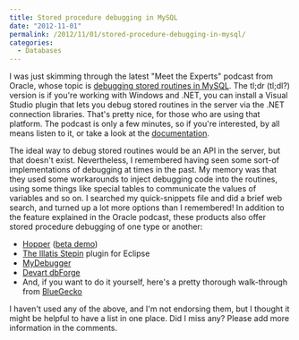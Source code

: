 ```yaml
---
title: Stored procedure debugging in MySQL
date: "2012-11-01"
permalink: /2012/11/01/stored-procedure-debugging-in-mysql/
categories:
  - Databases
---
```

I was just skimming through the latest "Meet the Experts" podcast from Oracle, whose topic is [debugging stored routines in MySQL][1]. The tl;dr (tl;dl?) version is if you're working with Windows and .NET, you can install a Visual Studio plugin that lets you debug stored routines in the server via the .NET connection libraries. That's pretty nice, for those who are using that platform. The podcast is only a few minutes, so if you're interested, by all means listen to it, or take a look at the [documentation][2].

The ideal way to debug stored routines would be an API in the server, but that doesn't exist. Nevertheless, I remembered having seen some sort-of implementations of debugging at times in the past. My memory was that they used some workarounds to inject debugging code into the routines, using some things like special tables to communicate the values of variables and so on. I searched my quick-snippets file and did a brief web search, and turned up a lot more options than I remembered! In addition to the feature explained in the Oracle podcast, these products also offer stored procedure debugging of one type or another:

*   [Hopper][3] ([beta demo][4])
*   [The Illatis Stepin][5] plugin for Eclipse
*   [MyDebugger][6]
*   [Devart dbForge][7]
*   And, if you want to do it yourself, here's a pretty thorough walk-through from [BlueGecko][8]

I haven't used any of the above, and I'm not endorsing them, but I thought it might be helpful to have a list in one place. Did I miss any? Please add more information in the comments.

 [1]: http://sqlhjalp.blogspot.com/2012/11/debugging-stored-routines-in-mysql.html
 [2]: http://dev.mysql.com/doc/refman/5.5/en/connector-net-visual-studio-debugger.html
 [3]: http://www.upscene.com/products.hopper.index.php
 [4]: http://www.upscene.com/products/hopper/demos/hopper_mysql_beta1.htm
 [5]: http://marketplace.eclipse.org/content/illatis-stepin-debugger-mysql-procedures
 [6]: http://mydebugger.com/
 [7]: http://www.devart.com/dbforge/mysql/studio/demostutorials/debugging.html#debugging
 [8]: http://www.bluegecko.net/mysql/debugging-stored-procedures/
